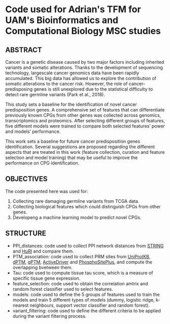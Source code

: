 # Code used for Adrian's TFM for UAM's Bioinformatics and Computational Biology MSC studies


## ABSTRACT

Cancer is a genetic disease caused by two major factors including inherited variants and somatic alterations. Thanks to the development of sequencing technology, largescale cancer genomics data have been rapidly accumulated. This big data has allowed us to explore the contribution of somatic alterations to the cancer risk. However, the role of cancer-predisposing genes is still unexplored due to the statistical difficulty to detect rare germline variants (Park et al., 2018).  

This study sets a baseline for the identification of novel cancer predisposition genes. A comprehensive set of features that can differentiate previously known CPGs from other genes was collected across genomics, transcriptomics and proteomics. After selecting different groups of features, five different models were trained to compare both selected features’ power and models’ performance.  

This work sets a baseline for future cancer predisposition genes identification. Several suggestions are proposed regarding the different aspects that are treated in this work (feature collection, curation and feature selection and model training) that may be useful to improve the performance on CPG identification.


## OBJECTIVES
The code presented here was used for:
1.	Collecting rare damaging germline variants from TCGA data.
2.	Collecting biological features which could distinguish CPGs from other genes.
3.	Developeng a machine learning model to predict novel CPGs.


## STRUCTURE

* PPI_distances: code used to collect PPI network distances from [STRING](https://string-db.org/) and [HuRI](http://www.interactome-atlas.org/) and compare them.
* PTM_association: code used to collect PRM sites from [UniProtKB](https://www.uniprot.org/), [dPTM](https://awi.cuhk.edu.cn/dbPTM/), [qPTM](http://qptm.omicsbio.info/), [ActiveDriver](https://activedriverdb.org/#:~:text=What%20is%20ActiveDriverDB%3F,genes%2C%20and%20cancer%20driver%20genes.) and [PhosphoSitePlus](https://www.phosphosite.org/homeAction.action), and compute the overlapping bvetween them.
* Tau: code used to compute tissue tau score, which is a measure of specific tissue gene expression.
* feature_selection: code used to obtain the correlation amtrix and random forest classifier used to select features.
* models: code used to define the 5 groups of features used to train the models and train 5 different types of models (dummy, logistic ridge, k-nearest neighbours, support vector classifier and random forest).
* variant_filtering: code used to define the different criteria to be applied during the variant filtering process.
